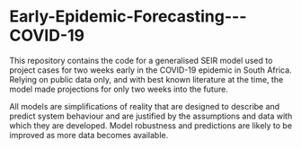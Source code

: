# Early-Epidemic-Forecasting---COVID-19

This repository contains the code for a generalised SEIR model used to project cases for two weeks early in the COVID-19 epidemic in South Africa. 
Relying on public data only, and with best known literature at the time, the model made projections for only two weeks into the future. 

All models are simplifications of reality that are designed to describe and predict system behaviour and are justified by the assumptions and data with which they are developed. Model robustness and predictions are likely to be improved as more data becomes available.
